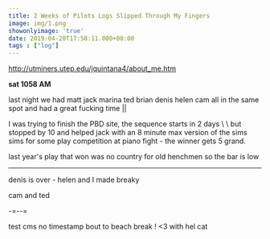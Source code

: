 ```yaml
---
title: 2 Weeks of Pilots Logs Slipped Through My Fingers
image: img/1.png
showonlyimage: 'true'
date: 2019-04-20T17:58:11.000+00:00
tags : ["log"]
---
```


http://utminers.utep.edu/jquintana4/about_me.htm

**sat 1058 AM**

last night we had matt jack marina ted brian denis helen cam all in the same spot and had a great fucking time ||

I was trying to finish the PBD site, the sequence starts in 2 days \\ \\ but stopped by 10 and helped jack with an 8 minute max version of the sims sims for some play competition at piano fight - the winner gets 5 grand.

last year's play that won was no country for old henchmen so the bar is low

***

denis is over - helen and I made breaky

cam and ted

\-=--=

test cms no timestamp bout to beach break ! <3 with hel cat
